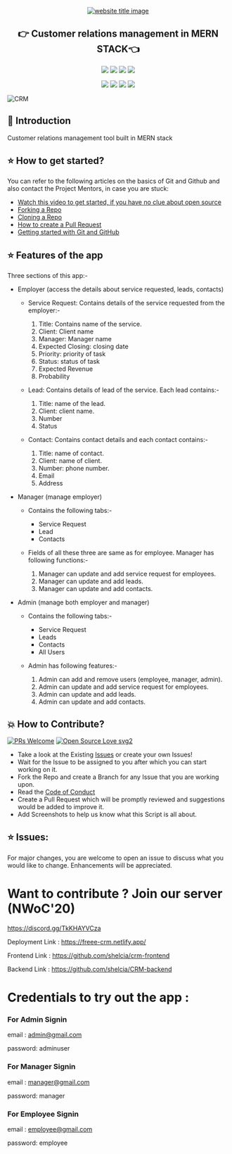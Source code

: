 <p align="center">
  <a href="#"><img src="https://capsule-render.vercel.app/api?type=rect&color=009ACD&height=100&section=header&text=CRM&fontSize=60%&fontColor=ffffff" alt="website title image"></a>
  <h2 align="center">👉 Customer relations management in MERN STACK👈</h2>
</p>


<p align="center">
<img src="https://img.shields.io/badge/language-React-blue?style=for-the-badge">
<img src="https://img.shields.io/badge/language-MongoDB-blue?style=for-the-badge">
<img src="https://img.shields.io/badge/language-Express-blue?style=for-the-badge">
<img src="https://img.shields.io/badge/language-Nodejs-blue?style=for-the-badge">  
 </p>
 
 <p align="center">
<img src="https://img.shields.io/github/stars/shelcia/CRM?style=for-the-badge" >
<img src="https://img.shields.io/github/forks/shelcia/CRM?style=for-the-badge" >  
<img src="https://img.shields.io/github/issues-raw/shelcia/CRM?style=for-the-badge" >
<img src="https://img.shields.io/github/issues-pr-closed-raw/shelcia/CRM?style=for-the-badge" >
</p>

![CRM](https://socialify.git.ci/shelcia/CRM/image?description=1&font=Source%20Code%20Pro&forks=1&issues=1&language=1&owner=1&pattern=Signal&pulls=1&stargazers=1&theme=Dark)
## 📌 Introduction

Customer relations management tool built in MERN stack

## ⭐ How to get started?

You can refer to the following articles on the basics of Git and Github and also contact the Project Mentors, in case you are stuck:

- [Watch this video to get started, if you have no clue about open source](https://youtu.be/SL5KKdmvJ1U)
- [Forking a Repo](https://help.github.com/en/github/getting-started-with-github/fork-a-repo)
- [Cloning a Repo](https://help.github.com/en/desktop/contributing-to-projects/creating-a-pull-request)
- [How to create a Pull Request](https://opensource.com/article/19/7/create-pull-request-github)
- [Getting started with Git and GitHub](https://towardsdatascience.com/getting-started-with-git-and-github-6fcd0f2d4ac6)

## ⭐ Features of the app
Three sections of this app:-
- Employer (access the details about service requested, leads, contacts)
  - Service Request:
    Contains details of the service requested from the employer:-
    1. Title: Contains name of the service.
    2. Client: Client name
    3. Manager: Manager name
    4. Expected Closing: closing date
    5. Priority: priority of task
    6. Status: status of task
    7. Expected Revenue
    8. Probability

  - Lead:
    Contains details of lead of the service. Each lead contains:-
    1. Title: name of the lead.
    2. Client: client name.
    3. Number
    4. Status

  - Contact:
    Contains contact details and each contact contains:-
    1. Title: name of contact.
    2. Client: name of client.
    3. Number: phone number.
    4. Email
    5. Address
  

- Manager (manage employer)
  - Contains the following tabs:-
    - Service Request
    - Lead
    - Contacts  
  
  - Fields of all these three are same as for employee. Manager has following functions:-
    1. Manager can update and add service request for employees.
    2. Manager can update and add leads.
    3. Manager can update and add contacts.


- Admin (manage both employer and manager)
  - Contains the following tabs:-
    - Service Request
    - Leads
    - Contacts
    - All Users

  - Admin has following features:-
    1. Admin can add and remove users (employee, manager, admin).
    2. Admin can update and add service request for employees.
    3. Admin can update and add leads.
    4. Admin can update and add contacts.



## 💥 How to Contribute?

[![PRs Welcome](https://img.shields.io/badge/PRs-welcome-brightgreen.svg?style=flat-square)](http://makeapullrequest.com)
[![Open Source Love svg2](https://badges.frapsoft.com/os/v2/open-source.svg?v=103)](https://github.com/ellerbrock/open-source-badges/)

- Take a look at the Existing [Issues](https://github.com/Tejas1510/Hacking-Scripts/issues) or create your own Issues!
- Wait for the Issue to be assigned to you after which you can start working on it.
- Fork the Repo and create a Branch for any Issue that you are working upon.
- Read the [Code of Conduct](https://github.com/Tejas1510/CRM/blob/master/CODE_OF_CONDUCT.mdd)
- Create a Pull Request which will be promptly reviewed and suggestions would be added to improve it.
- Add Screenshots to help us know what this Script is all about.


## ⭐ Issues:
For major changes, you are welcome to open an issue to discuss what you would like to change. Enhancements will be appreciated.

</p>


# Want to contribute ? Join our server (NWoC'20)

https://discord.gg/TkKHAYVCza


Deployment Link : https://freee-crm.netlify.app/


Frontend Link : https://github.com/shelcia/crm-frontend


Backend Link : https://github.com/shelcia/CRM-backend


# Credentials to try out the app :


### For Admin Signin


email : admin@gmail.com

password: adminuser


### For Manager Signin


email : manager@gmail.com

password: manager


### For Employee Signin


email : employee@gmail.com

password: employee
